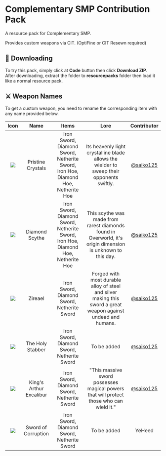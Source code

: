 
# Complementary SMP Contribution Pack

A resource pack for Complementary SMP.

Provides custom weapons via CIT. (OptiFine or CIT Resewn required)

## 📁 Downloading

To try this pack, simply click at **Code** button then click **Download ZIP**.  
After downloading, extract the folder to **resourcepacks** folder then load it like a normal resource pack.




## ⚔️ Weapon Names

To get a custom weapon, you need to rename the corresponding item with any name provided below.

|   Icon   |  Name     |   Items   |   Lore   |   Contributor   |
| :--------: | :-------: | :-------: | :-------: | :-------: |
| ![](https://cdn.discordapp.com/attachments/1026636135495127121/1043948648293208074/netherite_sword_1_.png) | Pristine Crystals | Iron Sword, Diamond Sword, Netherite Sword, <br> Iron Hoe, Diamond Hoe, Netherite Hoe | Its heavenly light crystalline blade allows the wielder to sweep their opponents swiftly. | [@saiko125](https://www.github.com/saiko125) |
| ![](https://cdn.discordapp.com/attachments/1026636135495127121/1043948648008007800/netherite_sword.png) | Diamond Scythe | Iron Sword, Diamond Sword, Netherite Sword, <br> Iron Hoe, Diamond Hoe, Netherite Hoe| This scythe was made from rarest diamonds found in Overworld, it's origin dimension is unknown to this day. | [@saiko125](https://www.github.com/saiko125) |
| ![](https://cdn.discordapp.com/attachments/1026636135495127121/1043948648574234664/netherite_sword_2_.png) | Zireael | Iron Sword, Diamond Sword, Netherite Sword| Forged with most durable alloy of steel and silver making this sword a great weapon against undead and humans. | [@saiko125](https://www.github.com/saiko125) |
| ![](https://cdn.discordapp.com/attachments/1026636135495127121/1043948647404015727/netherite_sword_3_.png) | The Holy Stabber | Iron Sword, Diamond Sword, Netherite Sword| To be added | [@saiko125](https://www.github.com/saiko125) |
| ![](https://cdn.discordapp.com/attachments/1026636135495127121/1043948756254609459/iron_sword_1_.png) | King's Arthur Excalibur | Iron Sword, Diamond Sword, Netherite Sword| "This massive sword possesses magical powers that will protect those who can wield it." | [@saiko125](https://www.github.com/saiko125) |
| ![](https://cdn.discordapp.com/attachments/1019530921587781632/1043400792113152101/sword.png) | Sword of Corruption | Iron Sword, Diamond Sword, Netherite Sword| To be added | YeHeed |
